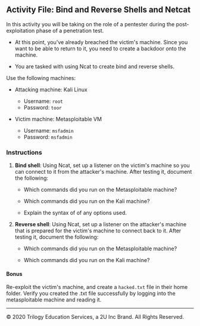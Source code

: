 ## Activity File: Bind and Reverse Shells and Netcat

In this activity you will be taking on the role of a pentester during the post-exploitation phase of a penetration test.

- At this point, you've already breached the victim's machine. Since you want to be able to return to it, you need to create a backdoor onto the machine.

- You are tasked with using Ncat to create bind and reverse shells.

Use the following machines: 

- Attacking machine: Kali Linux 
  - Username: `root`
  - Password: `toor`

- Victim machine: Metasploitable VM
  - Username: `msfadmin`
  - Password: `msfadmin`


### Instructions

1. **Bind shell**: Using Ncat, set up a listener on the victim's machine so you can connect to it from the attacker's machine. After testing it, document the following: 

    - Which commands did you run on the Metasploitable machine? 

    - Which commands did you run on the Kali machine?

    -  Explain the syntax of of any options used.

 
 
2. **Reverse shell**: Using Ncat, set up a listener on the attacker's machine that is prepared for the victim's machine to connect back to it. After testing it, document the following: 

    - Which commands did you run on the Metasploitable machine? 

    - Which commands did you run on the Kali machine?


#### Bonus

Re-exploit the victim's machine, and create a `hacked.txt` file in their home folder. Verify you created the .txt file successfully by logging into the metasploitable machine and reading it. 

---
&copy; 2020 Trilogy Education Services, a 2U Inc Brand.   All Rights Reserved.
